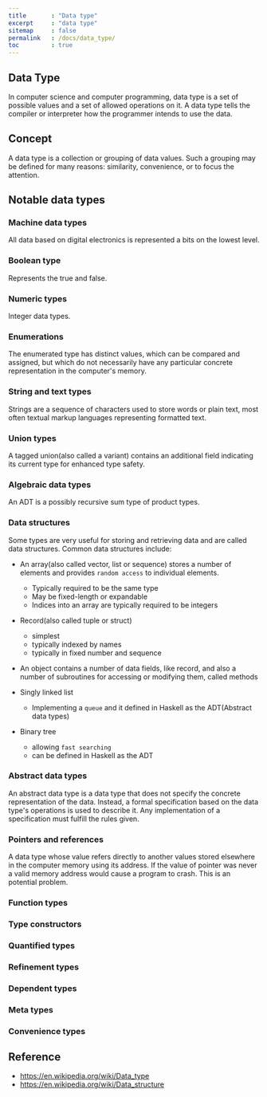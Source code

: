 ```yaml
---
title       : "Data type"
excerpt     : "data type"
sitemap     : false
permalink   : /docs/data_type/
toc         : true
---
```



## Data Type

In computer science and computer programming, data type is a set of possible values and a set of allowed operations on it. A data type tells the compiler or interpreter how the programmer intends to use the data.


## Concept

A data type is a collection or grouping of data values. Such a grouping may be defined for many reasons: similarity, convenience, or to focus the attention.


## Notable data types

### Machine data types

All data based on digital electronics is represented a bits on the lowest level.

### Boolean type

Represents the true and false.

### Numeric types

Integer data types.

### Enumerations

The enumerated type has distinct values, which can be compared and assigned, but which do not necessarily have any particular concrete representation in the computer's memory.

### String and text types

Strings are a sequence of characters used to store words or plain text, most often textual markup languages representing formatted text.

### Union types

A tagged union(also called a variant) contains an additional field indicating its current type for enhanced type safety.

### Algebraic data types

An ADT is a possibly recursive sum type of product types.

### Data structures

Some types are very useful for storing and retrieving data and are called data structures. Common data structures include:

* An array(also called vector, list or sequence) stores a number of elements and provides `random access` to individual elements.
  * Typically required to be the same type
  * May be fixed-length or expandable
  * Indices into an array are typically required to be integers

* Record(also called tuple or struct)
  * simplest
  * typically indexed by names
  * typically in fixed number and sequence

* An object contains a number of data fields, like record, and also a number of subroutines for accessing or modifying them, called methods

* Singly linked list
  * Implementing a `queue` and it defined in Haskell as the ADT(Abstract data types)

* Binary tree
    * allowing `fast searching`
    * can be defined in Haskell as the ADT

### Abstract data types
An abstract data type is a data type that does not specify the concrete representation of the data. Instead, a formal specification based on the data type's operations is used to describe it. Any implementation of a specification must fulfill the rules given.

### Pointers and references

A data type whose value refers directly to another values stored elsewhere in the computer memory using its address. If the value of pointer was never a valid memory address would cause a program to crash. This is an potential problem.

### Function types

### Type constructors

### Quantified types

### Refinement types

### Dependent types

### Meta types

### Convenience types




## Reference

* https://en.wikipedia.org/wiki/Data_type
* https://en.wikipedia.org/wiki/Data_structure